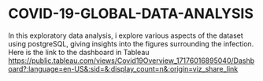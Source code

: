 # COVID-19-GLOBAL-DATA-ANALYSIS
In this exploratory data analysis, i explore various aspects of the dataset using postgreSQL, giving insights into the figures surrounding the infection.
Here is the link to the dashboard in Tableau
https://public.tableau.com/views/Covid19Overview_17176016895040/Dashboard?:language=en-US&:sid=&:display_count=n&:origin=viz_share_link
